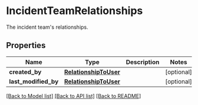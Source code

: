 # IncidentTeamRelationships

The incident team's relationships.
## Properties
Name | Type | Description | Notes
------------ | ------------- | ------------- | -------------
**created_by** | [**RelationshipToUser**](RelationshipToUser.md) |  | [optional] 
**last_modified_by** | [**RelationshipToUser**](RelationshipToUser.md) |  | [optional] 

[[Back to Model list]](README.md#documentation-for-models) [[Back to API list]](README.md#documentation-for-api-endpoints) [[Back to README]](README.md)


